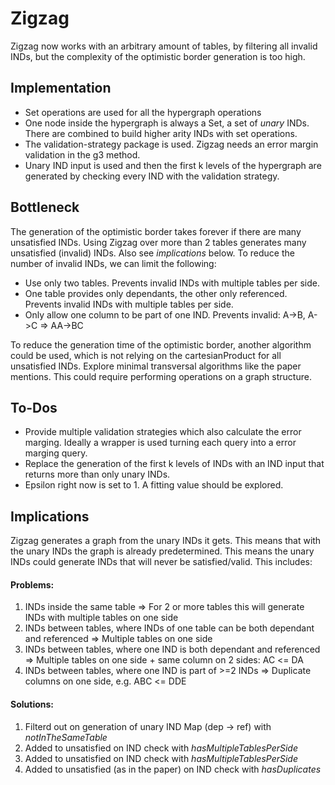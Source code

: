 Zigzag
======

Zigzag now works with an arbitrary amount of tables, by filtering all invalid INDs, but the complexity of the optimistic border generation is too high.

## Implementation
* Set operations are used for all the hypergraph operations
* One node inside the hypergraph is always a Set<InclusionDependency>, a set of *unary* INDs. There are combined to build higher arity INDs with set operations.
* The validation-strategy package is used. Zigzag needs an error margin validation in the g3 method.
* Unary IND input is used and then the first k levels of the hypergraph are generated by checking every IND with the validation strategy.

## Bottleneck
The generation of the optimistic border takes forever if there are many unsatisfied INDs. Using Zigzag over more than 2 tables generates many unsatisfied (invalid) INDs. Also see *implications* below.
To reduce the number of invalid INDs, we can limit the following:
* Use only two tables. Prevents invalid INDs with multiple tables per side.
* One table provides only dependants, the other only referenced. Prevents invalid INDs with multiple tables per side.
* Only allow one column to be part of one IND. Prevents invalid: A->B, A->C => AA->BC

To reduce the generation time of the optimistic border, another algorithm could be used, which is not relying on the cartesianProduct for all unsatisfied INDs. Explore minimal transversal algorithms like the paper mentions. This could require performing operations on a graph structure.

## To-Dos
* Provide multiple validation strategies which also calculate the error marging. Ideally a wrapper is used turning each query into a error marging query.
* Replace the generation of the first k levels of INDs with an IND input that returns more than only unary INDs.
* Epsilon right now is set to 1. A fitting value should be explored.

## Implications
Zigzag generates a graph from the unary INDs it gets. This means that with the unary INDs the graph is already predetermined.
This means the unary INDs could generate INDs that will never be satisfied/valid. This includes:
#### Problems:
1. INDs inside the same table => For 2 or more tables this will generate INDs with multiple tables on one side
2. INDs between tables, where INDs of one table can be both dependant and referenced => Multiple tables on one side
3. INDs between tables, where one IND is both dependant and referenced => Multiple tables on one side + same column on 2 sides: AC <= DA
4. INDs between tables, where one IND is part of >=2 INDs => Duplicate columns on one side, e.g. ABC <= DDE

#### Solutions:
1. Filterd out on generation of unary IND Map (dep -> ref) with _notInTheSameTable_
2. Added to unsatisfied on IND check with _hasMultipleTablesPerSide_
3. Added to unsatisfied on IND check with _hasMultipleTablesPerSide_
4. Added to unsatisfied (as in the paper) on IND check with _hasDuplicates_

